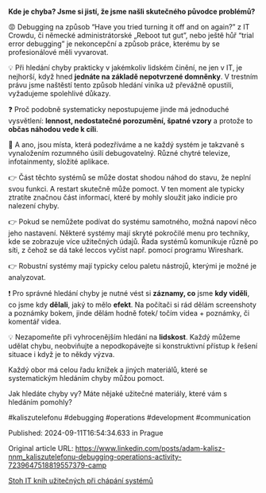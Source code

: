 **Kde je chyba? Jsme si jistí, že jsme našli skutečného původce problémů?**


😡 Debugging na způsob “Have you tried turning it off and on again?” z IT Crowdu, či německé administrátorské „Reboot tut gut”, nebo ještě hůř “trial error debugging” je nekoncepční a způsob práce, kterému by se profesionálové měli vyvarovat.


💡 Při hledání chyby prakticky v jakémkoliv lidském činění, ne jen v IT, je nejhorší, když hned **jednáte na základě nepotvrzené domněnky**. V trestním právu jsme naštěstí tento způsob hledání viníka už převážně opustili, vyžadujeme spolehlivé důkazy.


❓ Proč podobně systematicky nepostupujeme jinde má jednoduché vysvětlení: **lennost, nedostatečné porozumění, špatné vzory** a protože to **občas náhodou vede k cíli**.


🫣 A ano, jsou místa, která podezříváme a ne každý systém je takzvaně s vynaložením rozumného úsilí debugovatelný. Různé chytré televize, infotainmenty, složité aplikace.


👉 Část těchto systémů se může dostat shodou náhod do stavu, že neplní svou funkci. A restart skutečně může pomoct. V ten moment ale typicky ztratíte značnou část informací, které by mohly sloužit jako indicie pro nalezení chyby.


👉 Pokud se nemůžete podívat do systému samotného, možná napoví něco jeho nastavení. Některé systémy mají skryté pokročilé menu pro techniky, kde se zobrazuje více užitečných údajů. Řada systémů komunikuje různě po síti, z čehož se dá také leccos vyčíst např. pomocí programu Wireshark.


👉 Robustní systémy mají typicky celou paletu nástrojů, kterými je možné je analyzovat.


❗ Pro správné hledání chyby je nutné vést si **záznamy, co** jsme **kdy viděli**, co jsme kdy **dělali**, jaký to mělo **efekt**. Na počítači si rád dělám screenshoty a poznámky bokem, jinde dělám hodně fotek/ točím videa + poznámky, či komentář videa.


💡 Nezapomeňte při vyhrocenějším hledání na **lidskost**. Každý můžeme udělat chybu, neobviňujte a nepodkopávejte si konstruktivní přístup k řešení situace i když je to někdy výzva.


Každý obor má celou řadu knížek a jiných materiálů, které se systematickým hledáním chyby můžou pomoct.


Jak hledáte chyby vy? Máte nějaké užitečné materiály, které vám s hledáním pomohly?


#kaliszutelefonu #debugging #operations #development #communication


Published: 2024-09-11T16:54:34.633 in Prague

Original article URL: https://www.linkedin.com/posts/adam-kalisz-nnm_kaliszutelefonu-debugging-operations-activity-7239647518819557379-camp

[Stoh IT knih užitečných při chápání systémů](./media/debugging-books.jpg)
